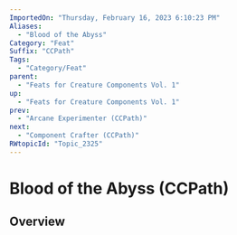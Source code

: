 ```yaml
---
ImportedOn: "Thursday, February 16, 2023 6:10:23 PM"
Aliases:
  - "Blood of the Abyss"
Category: "Feat"
Suffix: "CCPath"
Tags:
  - "Category/Feat"
parent:
  - "Feats for Creature Components Vol. 1"
up:
  - "Feats for Creature Components Vol. 1"
prev:
  - "Arcane Experimenter (CCPath)"
next:
  - "Component Crafter (CCPath)"
RWtopicId: "Topic_2325"
---
```

# Blood of the Abyss (CCPath)
## Overview
